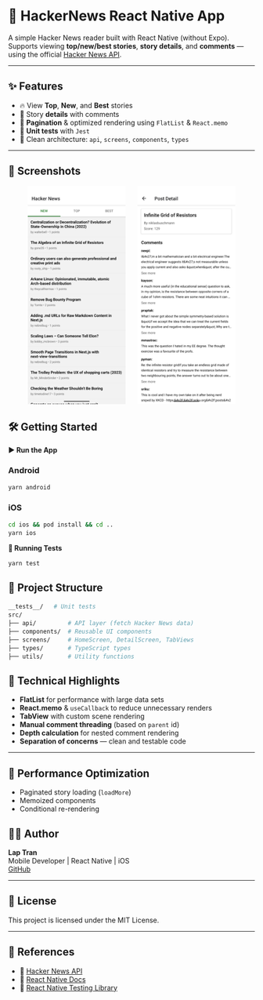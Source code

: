 # 📱 HackerNews React Native App

A simple Hacker News reader built with React Native (without Expo).  
Supports viewing **top/new/best stories**, **story details**, and **comments** — using the official [Hacker News API](https://github.com/HackerNews/API).

---

## ✨ Features

- 🔥 View **Top**, **New**, and **Best** stories
- 📝 Story **details** with comments
- 🚀 **Pagination** & optimized rendering using `FlatList` & `React.memo`
- 🧪 **Unit tests** with `Jest`
- 🧩 Clean architecture: `api`, `screens`, `components`, `types`

---

## 📸 Screenshots

<!-- Add real screenshots later -->
<p align="center">
  <img src="./screenshot/home.png" width="200" />
  &nbsp;&nbsp;&nbsp;&nbsp;
  <img src="./screenshot/detail.png" width="200" />
</p

---
## 🛠️ Getting Started
<summary><strong>▶️ Run the App</strong></summary>

### Android

```bash
yarn android
```

### iOS
```bash
cd ios && pod install && cd ..
yarn ios
```


<summary><strong>🧪 Running Tests</strong></summary>

```bash
yarn test
```

## 📁 Project Structure

```bash
__tests__/   # Unit tests
src/
├── api/         # API layer (fetch Hacker News data)
├── components/  # Reusable UI components
├── screens/     # HomeScreen, DetailScreen, TabViews
├── types/       # TypeScript types
├── utils/       # Utility functions
```
## 🌸 Technical Highlights

- **FlatList** for performance with large data sets  
- **React.memo** & `useCallback` to reduce unnecessary renders  
- **TabView** with custom scene rendering  
- **Manual comment threading** (based on `parent` id)  
- **Depth calculation** for nested comment rendering  
- **Separation of concerns** — clean and testable code

---

## 🧠 Performance Optimization

- Paginated story loading (`loadMore`)  
- Memoized components  
- Conditional re-rendering  

## 👨‍💻 Author

**Lap Tran**  
Mobile Developer | React Native | iOS  
[GitHub](https://github.com/Shiro1995)

---

## 📝 License

This project is licensed under the MIT License.

---

## 🔗 References

- 📰 [Hacker News API](https://github.com/HackerNews/API)  
- 📘 [React Native Docs](https://reactnative.dev/docs/getting-started)  
- 🧪 [React Native Testing Library](https://callstack.github.io/react-native-testing-library/)



